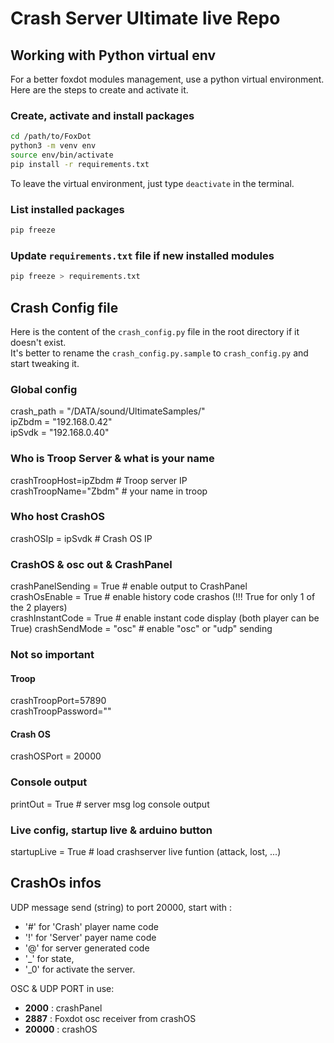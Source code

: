# Crash Server Ultimate live Repo

## Working with Python virtual env

For a better foxdot modules management, use a python virtual environment.  
Here are the steps to create and activate it.  

### Create, activate and install packages

```bash
cd /path/to/FoxDot
python3 -m venv env
source env/bin/activate
pip install -r requirements.txt
```

To leave the virtual environment, just type `deactivate` in the terminal.  

### List installed packages
```bash
pip freeze
```

### Update `requirements.txt` file if new installed modules
```bash
pip freeze > requirements.txt
```

## Crash Config file

Here is the content of the `crash_config.py` file in the root directory if it doesn't exist.  
It's better to rename the `crash_config.py.sample` to `crash_config.py` and start tweaking it.  

### Global config
crash_path = "/DATA/sound/UltimateSamples/"  
ipZbdm = "192.168.0.42"  
ipSvdk = "192.168.0.40"

### Who is Troop Server & what is your name
crashTroopHost=ipZbdm # Troop server IP  
crashTroopName="Zbdm" # your name in troop

### Who host CrashOS
crashOSIp = ipSvdk   # Crash OS IP

### CrashOS & osc out & CrashPanel
crashPanelSending = True  # enable output to CrashPanel  
crashOsEnable = True  # enable history code crashos (!!! True for only 1 of the 2 players)  
crashInstantCode = True # enable instant code display (both player can be True)
crashSendMode = "osc" # enable "osc" or "udp" sending  

### Not so important

#### Troop
crashTroopPort=57890  
crashTroopPassword=""

#### Crash OS
crashOSPort = 20000

### Console output
printOut = True # server msg log console output

### Live config, startup live & arduino button
startupLive = True	# load crashserver live funtion (attack,  lost, ...)

## CrashOs infos

UDP message send (string) to port 20000, start with  :
- '#' for 'Crash' player name code
- '!' for 'Server' payer name code
- '@' for server generated code
- '_' for state, 
- '_0' for activate the server.  


OSC & UDP PORT in use:
- **2000** : crashPanel
- **2887** : Foxdot osc receiver from crashOS
- **20000** : crashOS


